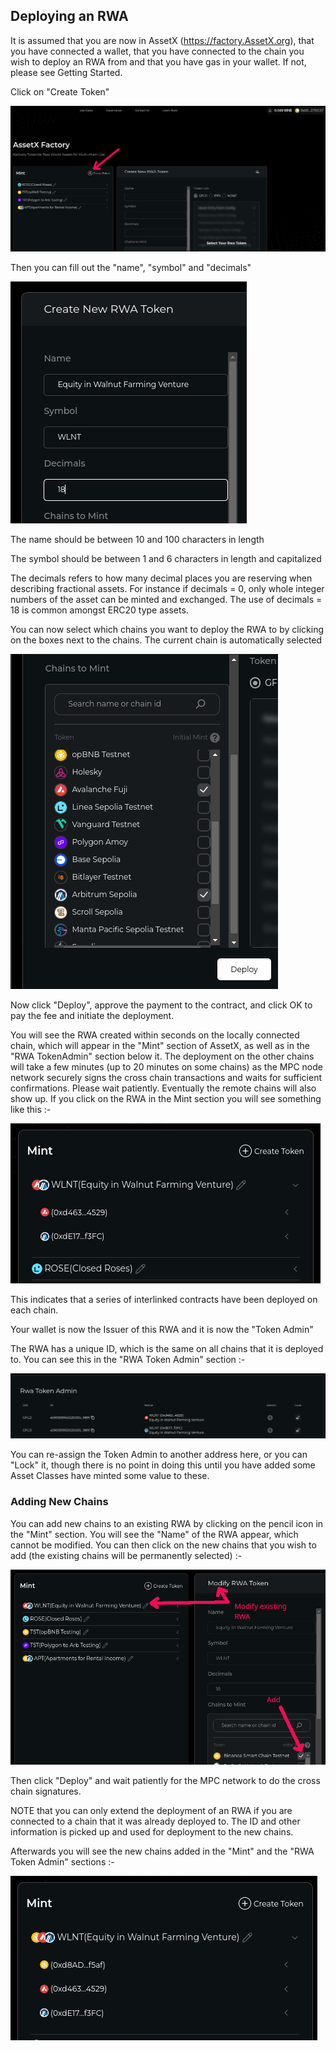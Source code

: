 ## Deploying an RWA

It is assumed that you are now in AssetX (https://factory.AssetX.org), that you have connected a wallet, that you have connected to the chain you wish to deploy an RWA from and that you have gas in your wallet. If not, please see Getting Started.

Click on "Create Token"

<img src="/_media/CreateRWA-1.png"  alt=""/>

Then you can fill out the "name", "symbol" and "decimals"

<img src="/_media/CreateRWA-2.png"  alt=""/>

The name should be between 10 and 100 characters in length

The symbol should be between 1 and 6 characters in length and capitalized

The decimals refers to how many decimal places you are reserving when describing fractional assets. For instance if decimals = 0, only whole integer numbers of the asset can be minted and exchanged. The use of decimals = 18 is common amongst ERC20 type assets.

You can now select which chains you want to deploy the RWA to by clicking on the boxes next to the chains. The current chain is automatically selected

<img src="/_media/CreateRWAChains.png"  alt=""/>

Now click "Deploy", approve the payment to the contract, and click OK to pay the fee and initiate the deployment.

You will see the RWA created within seconds on the locally connected chain, which will appear in the "Mint" section of AssetX, as well as in the "RWA TokenAdmin" section below it. The deployment on the other chains will take a few minutes (up to 20 minutes on some chains) as the MPC node network securely signs the cross chain transactions and waits for sufficient confirmations. Please wait patiently. Eventually the remote chains will also show up. If you click on the RWA in the Mint section you will see something like this :-


<img src="/_media/CreateRWA-3.png"  alt=""/>

This indicates that a series of interlinked contracts have been deployed on each chain. 

Your wallet is now the Issuer of this RWA and it is now the "Token Admin"

The RWA has a unique ID, which is the same on all chains that it is deployed to. You can see this in the "RWA Token Admin" section :-

<img src="/_media/CreateRWA-4.png"  alt=""/>

You can re-assign the Token Admin to another address here, or you can "Lock" it, though there is no point in doing this until you have added some Asset Classes have minted some value to these.


### Adding New Chains

You can add new chains to an existing RWA by clicking on the pencil icon in the "Mint" section. You will see the "Name" of the RWA appear, which cannot be modified. You can then click on the new chains that you wish to add (the existing chains will be permanently selected) :-

<img src="/_media/CreateRWA-5.png"  alt=""/>

Then click "Deploy" and wait patiently for the MPC network to do the cross chain signatures.

NOTE that you can only extend the deployment of an RWA if you are connected to a chain that it was already deployed to. The ID and other information is picked up and used for deployment to the new chains.

Afterwards you will see the new chains added in the "Mint" and the "RWA Token Admin" sections :-

<img src="/_media/CreateRWA-6.png"  alt=""/>





